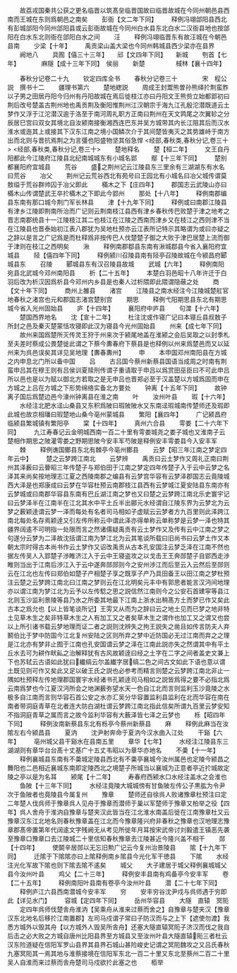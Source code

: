 <!-- { "loadSidebar": true } -->
　　故荔戎国秦共公获之更名临晋以筑髙垒临晋国故曰临晋故城在今同州朝邑县西南而王城在东则爲朝邑之南矣
　　彭衙【文二年下同】
　　释例冯翊郃阳县西北有彭城郃阳今同州郃阳县或云彭衙故城在今同州白水县东北白水二汉衙县地也按郃阳在白水东北则衙在郃阳白水之间
　　汪
　　释例冯翊临晋东有故汪城在今朝邑县南
　　少梁【十年】
　　禹贡梁山盖大梁也今同州韩城县西少梁亦在县界
　　阙地八
　　具囿【僖三十三年】　　邧【文四年下同】　　新城
　　刳首【七年】　　　　麻隧【成十三年下同】　侯丽
　　新楚　　　　　棫林【襄十四年】

　　春秋分记卷二十九
　　钦定四库全书
　　春秋分记卷三十　　　　宋　程公説　撰书十二
　　疆理书第六
　　楚地緫説
　　周成王封鬻熊曽孙熊绎扵荆蛮胙以子男之田居丹阳今归州有丹阳故城在焉后徙枝江亦曰丹阳文王熊赀立始都郢初曰荆后改号楚盖古荆州地也禹贡荆及衡阳惟荆州江汉朝宗于海九江孔殷沱潜既道云土梦作又浮于江沱潜汉逾于洛至于南河周礼职方正南曰荆州在天文鹑尾之次翼轸之分辰居巳宫曰双女其境北自汝颍南接衡湘西连巴东并吴方城带其内长江阻其后而汉水淮水或迤其上或接其下汉东江南之境小国鳞次介于其间楚皆夷灭之其势雄峙于南方出而北则与晋抗焉荆之为言彊也阳盛物坚其俗急悍
<经部,春秋类,春秋分记,卷三十>
<经部,春秋类,春秋分记,卷三十>
　　楚地释名
　　楚【桓二年】
　　文王自丹阳都此今江陵府江陵县北纪南城城东有小城名郢
　　鄢【十三年下同】
　　楚别都襄阳府宜城县
　　荒谷
　　盛之荆州记云江陵县东三里余有三湖湖东有水名曰荒谷
　　冶父
　　荆州记云荒谷西北有苑号曰王园北有小城名曰冶父城传谓莫敖缢于荒谷群帅囚于冶父即此
　　樠木之下【庄四年】
　　郡国志云武陵山亦曰樠木山传谓楚武王卒扵樠木之下即此今郢州
　　那处【十八年】
　　释例南郡编县东南有那口城今荆门军长林县
　　津【十九年下同】
　　释例或曰南郡江陵县有津乡江陵即荆南所治而广记则云荆南枝江县西有津乡春秋传巴败楚于津之地考之晋志南郡统县十一江陵枝江其二也枝江在江陵之西南而津乡又在枝江之西则津不当在江陵县也晋泰始初江表八郡犹为吴地杜预亦云江表所记特示其略谓为或曰亦疑之之辞以是言之广记爲是而杜释爲非按传巴人伐楚楚子御之大败于津巴居楚上流而御于津则在枝江之西明矣
　　湫
　　释例南郡鄀县东南有湫城鄀县今省入襄阳府宜城县
　　陉【僖四年下同】
　　释例颍川召陵县南有陉亭召陵故城在今颍昌府郾城县东
　　召陵
　　郾城县东有汉召陵县故城
　　武城【六年】
　　释例南阳宛县北武城今邓州南阳县
　　析【二十五年】
　　本楚白羽邑昭十八年许迁于白羽后改为析汉因爲析县今邓州内乡县是也秦人过析隈即此隈谓隐蔽之处
　　商【文十年下同】
　　商州上雒县
　　渚宫
　　江陵县之南水经注今江陵城楚舡官地春秋之渚宫也元和郡国志渚宫楚别宫
　　期思
　　释例弋阳期思县东北有期思城今省入光州固始县
　　庐【十四年】
　　襄阳府中庐县
　　句澨【十六年】
　　楚国西界地名
　　沈【宣十二年】
　　杜注沈或作寝广记曰本寝丘县叔敖子所封之邑及秦灭楚蒙恬攻寝即此汉为寝县今光州固始县
　　州来【成七年下同】
　　故州来国爲楚所灭传灵王狩于州来次于颍尾地盖在淮颍之会后吴取之以封季札至夫差时蔡成公畏楚徙此谓之下蔡今夀春府下蔡县是也释例以州来爲楚邑而又以延州来为呉邑误矣其详见吴地理【夀春夀州】
　　申
　　本申国邓州南阳县在方城之内申息北门所以备中国
　　吕
　　古吕国今蔡州新蔡县国语当成周之时南有荆蛮申吕其在穆王则有吕侯训夏赎刑传谓子重请取于申吕以爲赏田巫臣曰不可此申吕所以邑也是以为赋以御北方若取之是无申吕也晋郑必至于汉盖楚以方城爲固而申在方城之上吕在方城之下形势绵络实备北方要处
　　钟离【十五年下同】
　　故钟离子国后爲楚边邑今濠州钟离县在淮之南
　　叶
　　汝州叶县
　　瑕【十六年】
　　水经注北肥水迳山桑县又东积爲陂曰瑕陂陂水又东南迳瑕城南传楚师还及瑕即此城也故京相璠曰瑕楚地山桑今亳州蒙城县
　　繁阳【襄四年】
　　广记颍昌府临颍县繁城镇有繁阳亭
　　棠【十四年】
　　真州六合县
　　雩娄【二十六年下同】
　　九江寿春记云金明城西南一百二十里有雩娄城尧之娄子城也又淮南子云楚相作期思之陂灌雩娄之野期思陂今安丰军芍陂是释例安丰雩娄县今入安丰军
　　棘
　　释例谯国鄼县东北有棘亭今亳州鄼县
　　云梦【昭三年江南之梦定四年云中】
　　楚之云梦跨江南北
　　云梦辨
　　禹贡曰云土梦作又周礼正南曰荆州其泽薮曰云瞢昭三年传楚子与郑伯田于江南之梦定四年传楚子入于云中云梦之名泽其来尚矣按地理志江夏之西陵南郡之编县有云梦宫华容有云梦泽郡国志云竟陵城西大泽是也郑康成曰云梦在华容杜预云南郡枝江县西有云梦城江夏安陆县东南亦有云梦城或曰南郡华容县东南有巴丘湖江南之梦也又曰楚之云梦跨江南北乐史寰宇记曰云梦泽半在江南半在江北其水中平土丘半出郦元水经谓自江陵东界为云梦北为云梦之薮颖逹谓云梦一泽而每处有名者司马相如子虚赋云云梦者方九百里则此泽跨江南北每处名存焉颖逹又引左传所称云中谓此泽亦得单称云单称梦是云梦一泽也特其疆界阔逺不可明指一处限而言之然诸儒疑禹贡有云土梦作又及传有云中江南之梦之句遂分云梦为二泽故沈括谓江南为梦江北为云其笔谈所载曰旧尚书曰云梦土作又本朝太宗时得古本尚书作云土梦作又诏改禹贡从古本孔安国注云梦乏泽在江南不然也据左传吴人入郢楚子渉睢济江入于云中王寝盗攻之以戈击王王奔郧楚子自郢西走渉睢则当出于江南后渉江入于云中遂奔郧郧则今之安州渉江而后至云入云然后至郧则云在江北也左传曰郑伯如楚子产相楚子享之既享子产乃具田备王以田江南之梦杜预注云楚之云梦跨江南北曰江南之梦则云在江北明矣元丰中有郭思者能言汉沔间地理亦以谓江南为梦江北为云予以左传騐之思之説信然江南则今之公安石首建寜等县江北则玉沙监利景陵等县乃水之所委其地最下江南上浙水出稍髙方土而梦已作又矣此古本之爲允也【以上皆笔谈所记】王雱又从而为之辞曰云之地土见而已梦之地非特土见草木生之矣非特草木生之人有加工又之者矣草木生之谓作也加工又之谓又也尝以上所引诸书载云梦地理而证二者之説则沈辨失之拘王説失之凿且如传言防夫人弃鬭伯比于梦中防国今江北复州安陆之区则所弃之梦中近防国必无过江南而弃之之理是江北亦有梦非止囿于江南也孔安国谓云梦之泽在江南此説亦失之然谓其中有平土丘水去可为耕作畎畆之治解释犹有古风故颖逹曰经之土字在二字之间者盖史文兼上下也苏轼云古语如此犹曰纎缟云尔盖纎字居缟二色之间古文如此下语也意以谓土既见则可作又矣此又足以破王氏之説也必参考而精言则楚之云梦跨江南北非止一隅如杜预释左传地理郡国寰宇水经诸书孔颖逹司马相如之説皆爲得之要不必指北爲云南爲梦也今江夏汉沔所会之地渊薮弥望水天一色自江北而言则监利玉沙竟陵之水极多自江南而言则华容石首公安之水亦汇吴分华容置监利县监利在北而华容在南在南者带洞庭青草在北者连大防白湖杜谓云梦跨江南北指此信矣所谓九百里云梦安知不指洞庭青草之属而言之故今监利华容有大薮泽皆七泽之云梦也
　　栎【昭四年下同】
　　释例汝南新蔡县东北有栎亭今蔡州新蔡县
　　麻
　　释例此麻当在汝隂左右今颍昌县
　　夏汭
　　沈尹射奔命于夏汭今汉水曲入江处
　　干谿【六年】
　　亳州城父县干谿水在县南五里
　　章华【七年】
　　水经注江陵县东三湖湖则有章华台台髙十丈基广十五丈韦昭以为章华亦地名
　　不羮【十一年】
　　释例襄城县东南有不羮城定陵县西北有不羮亭襄城今汝州属邑也定陵今颍昌之舞阳也二邑相近襄城东南即定陵西北之境楚子所城当以襄城为正意者亭近扵城故定陵之亭以是为名耳
　　颍尾【十二年】
　　寿春府西颍水口水经注盖水之会淮也
　　鱼陂【十三年下同】
　　水经注竟陵大城城傍有甘鱼陂左传公子黒肱为令尹次于鱼陂者也竟陵县今属复州
　　豫章
　　楚师还自徐呉人败诸豫章杜预注曰定二年楚人伐呉师于豫章呉人见舟于豫章而潜师于巢以军楚师于豫章又柏举之役【四年】呉人舍舟于淮汭自豫章与楚夹汉此皆当在江北淮水南盖后徙在江南豫章杜又云豫章汉东江北地名则春秋豫章盖在江北而今豫章隆兴府非春秋之豫章也汉地理志豫章郡髙帝置第年代阔逺文字残阙无从考见所徙年月耳按宋武帝讨刘毅遣王镇恶先袭至豫章口豫章口去江陵城二十里信知春秋豫章去江陵甚近今隆兴盖不相干
　　郧【十四年】
　　使鬬辛居郧以无忘旧勲广记云今复州治景陵县
　　隂【十九年下同】
　　迁隂于下隂隂亦曰上隂释例南乡隂县今光化军干徳县
　　下隂
　　水经注光化军故下隂也则下隂去隂不逺矣
　　城父
　　大子建居于城父释例襄城城父县今汝州叶县
　　鸡父【二十三年】
　　释例安丰县南有鸡备亭今安丰军
　　卷【二十五年】
　　释例南阳叶县南有卷亭今汝州叶县
　　潜【二十七年下同】
　　释例庐江六县西南潜城今安丰军
　　穷
　　安丰穷谷沈尹戍与呉师遇于穷即此【详见水门】
　　容城【定四年下同】
　　岳州华容县
　　大隧　直辕　冥阨
　　定四年呉师伐楚舎舟淮汭【吴乘舟从淮来过蔡而舍之】自豫章与楚夹汉【豫章汉东北地名后移扵江南置郡】左司马戍谓子常曰子防汉而与之上下【遮使勿渡】我悉方城外以毁其舟【以方城外人毁吴所舎舟】还塞大隧直辕冥阨子济汉而伐之我自后击之必大败之方城自唐州比阳县界至方城县又至汝州叶县大隧直辕阨三者杜云汉东险道疑在信阳军罗山县界其县界石城山甚险峻史记谓之冥阨魏攻之又吕氏春秋九塞冥阨其一焉其地与淮蔡接境在信阳军东北一百二十里又东北至蔡州二百二十里吴人自淮而来过蔡而舎舟楚司马戍欲扵此塞之也
　　栢举
